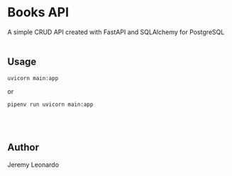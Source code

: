 # Books API

A simple CRUD API created with FastAPI and SQLAlchemy for PostgreSQL<br><br>

## Usage

```
uvicorn main:app
```
or
```
pipenv run uvicorn main:app
```
<br><br>

## Author

Jeremy Leonardo